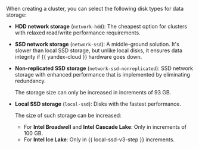 When creating a cluster, you can select the following disk types for data storage:

* **HDD network storage** (`network-hdd`): The cheapest option for clusters with relaxed read/write performance requirements.
* **SSD network storage** (`network-ssd`): A middle-ground solution. It's slower than local SSD storage, but unlike local disks, it ensures data integrity if {{ yandex-cloud }} hardware goes down.
* **Non-replicated SSD storage** (`network-ssd-nonreplicated`): SSD network storage with enhanced performance that is implemented by eliminating redundancy.

  The storage size can only be increased in increments of 93 GB.

* **Local SSD storage** (`local-ssd`): Disks with the fastest performance.

  The size of such storage can be increased:
  * For **Intel Broadwell** and **Intel Cascade Lake**: Only in increments of 100 GB.
  * For **Intel Ice Lake**: Only in {{ local-ssd-v3-step }} increments.
